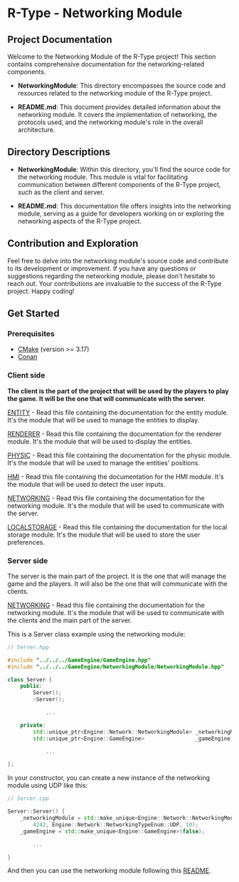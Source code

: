 # R-Type - Networking Module

## Project Documentation

Welcome to the Networking Module of the R-Type project! This section contains comprehensive documentation for the networking-related components.

- **NetworkingModule**: This directory encompasses the source code and resources related to the networking module of the R-Type project.

- **README.md**: This document provides detailed information about the networking module. It covers the implementation of networking, the protocols used, and the networking module's role in the overall architecture.

## Directory Descriptions

- **NetworkingModule**: Within this directory, you'll find the source code for the networking module. This module is vital for facilitating communication between different components of the R-Type project, such as the client and server.

- **README.md**: This documentation file offers insights into the networking module, serving as a guide for developers working on or exploring the networking aspects of the R-Type project.

## Contribution and Exploration

Feel free to delve into the networking module's source code and contribute to its development or improvement. If you have any questions or suggestions regarding the networking module, please don't hesitate to reach out. Your contributions are invaluable to the success of the R-Type project. Happy coding!


## Get Started

### Prerequisites

- [CMake](https://cmake.org/download/) (version >= 3.17)
- [Conan](https://docs.conan.io/en/latest/installation.html)

### Client side

<b>The client is the part of the project that will be used by the players to play the game. It will be the one that will communicate with the server.</b>


[ENTITY](./EntityManager/README.md) - Read this file containing the documentation for the entity module. It's the module that will be used to manage the entities to display.

[RENDERER](./RendererModule/README.md) - Read this file containing the documentation for the renderer module. It's the module that will be used to display the entities.

[PHYSIC](./PhysicModule/README.md) - Read this file containing the documentation for the physic module. It's the module that will be used to manage the entities' positions.

[HMI](./HmiModule/README.md) - Read this file containing the documentation for the HMI module. It's the module that will be used to detect the user inputs.

[NETWORKING](./NetworkingModule/README.md) - Read this file containing the documentation for the networking module. It's the module that will be used to communicate with the server.

[LOCALSTORAGE](./LocalStorageModule/README.md) - Read this file containing the documentation for the local storage module. It's the module that will be used to store the user preferences.


### Server side

The server is the main part of the project. It is the one that will manage the game and the players. It will also be the one that will communicate with the clients.

[NETWORKING](./NetworkingModule/README.md) - Read this file containing the documentation for the networking module. It's the module that will be used to communicate with the clients and the main part of the server.

This is a Server class example using the networking module:

```cpp
// Server.hpp

#include "../../../GameEngine/GameEngine.hpp"
#include "../../../GameEngine/NetworkingModule/NetworkingModule.hpp"

class Server {
    public:
        Server();
        ~Server();

            ...

    private:
        std::unique_ptr<Engine::Network::NetworkingModule> _networkingModule;
        std::unique_ptr<Engine::GameEngine>                _gameEngine;

            ...

};
```

In your constructor, you can create a new instance of the networking module using UDP like this:

``` cpp
// Server.cpp

Server::Server() {
    _networkingModule = std::make_unique<Engine::Network::NetworkingModule>(
        4242, Engine::Network::NetworkingTypeEnum::UDP, 10);
    _gameEngine = std::make_unique<Engine::GameEngine>(false);

        ...

}
```

And then you can use the networking module following this [README](./NetworkingModule/README.md).